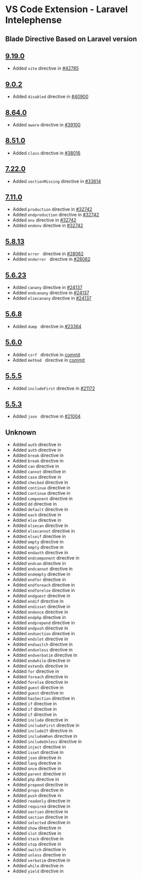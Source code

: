 # VS Code Extension - Laravel Intelephense

## Blade Directive Based on Laravel version

## [9.19.0](https://github.com/laravel/framework/releases/tag/v9.19.0)

-   Added `vite` directive in [#42785](https://github.com/laravel/framework/pull/42785)

## [9.0.2](https://github.com/laravel/framework/releases/tag/v9.0.2)

-   Added `disabled` directive in [#40900](https://github.com/laravel/framework/pull/40900)

## [8.64.0](https://github.com/laravel/framework/releases/tag/v8.64.0)

-   Added `aware` directive in [#39100](https://github.com/laravel/framework/pull/39100)

## [8.51.0](https://github.com/laravel/framework/releases/tag/v8.51.0)

-   Added `class` directive in [#38016](https://github.com/laravel/framework/pull/38016)

## [7.22.0](https://github.com/laravel/framework/releases/tag/v7.22.0)

-   Added `sectionMissing` directive in [#33614](https://github.com/laravel/framework/pull/33614)

## [7.11.0](https://github.com/laravel/framework/releases/tag/v7.11.0)

-   Added `production` directive in [#32742](https://github.com/laravel/framework/pull/32742)
-   Added `endproduction` directive in [#32742](https://github.com/laravel/framework/pull/32742)
-   Added `env` directive in [#32742](https://github.com/laravel/framework/pull/32742)
-   Added `endenv` directive in [#32742](https://github.com/laravel/framework/pull/32742)

## [5.8.13](https://github.com/laravel/framework/releases/tag/v5.8.13)

-   Added `error ` directive in [#28062](https://github.com/laravel/framework/pull/28062)
-   Added `enderror ` directive in [#28062](https://github.com/laravel/framework/pull/28062)

## [5.6.23](https://github.com/laravel/framework/releases/tag/v5.6.23)

-   Added `canany` directive in [#24137](https://github.com/laravel/framework/pull/24137)
-   Added `endcanany` directive in [#24137](https://github.com/laravel/framework/pull/24137)
-   Added `elsecanany` directive in [#24137](https://github.com/laravel/framework/pull/24137)

## [5.6.8](https://github.com/laravel/framework/releases/tag/v5.6.8)

-   Added `dump ` directive in [#23364](https://github.com/laravel/framework/pull/23364)

## [5.6.0](https://github.com/laravel/framework/releases/tag/v5.6.0)

-   Added `csrf ` directive in [commit](https://github.com/laravel/framework/commit/5f1984421af096ef21b7d2011949a233849d4ee3)
-   Added `method ` directive in [commit](https://github.com/laravel/framework/commit/5f1984421af096ef21b7d2011949a233849d4ee3)

## [5.5.5](https://github.com/laravel/framework/releases/tag/v5.5.5)

-   Added `includeFirst` directive in [#21172](https://github.com/laravel/framework/pull/21172)

## [5.5.3](https://github.com/laravel/framework/releases/tag/v5.5.3)

-   Added `json ` directive in [#21004](https://github.com/laravel/framework/pull/21004)

## Unknown

-   Added `auth` directive in
-   Added `auth` directive in
-   Added `break` directive in
-   Added `break` directive in
-   Added `can` directive in
-   Added `cannot` directive in
-   Added `case` directive in
-   Added `checked` directive in
-   Added `continue` directive in
-   Added `continue` directive in
-   Added `component` directive in
-   Added `dd` directive in
-   Added `default` directive in
-   Added `each` directive in
-   Added `else` directive in
-   Added `elsecan` directive in
-   Added `elsecannot` directive in
-   Added `elseif` directive in
-   Added `empty` directive in
-   Added `empty` directive in
-   Added `endauth` directive in
-   Added `endcomponent` directive in
-   Added `endcan` directive in
-   Added `endcannot` directive in
-   Added `endempty` directive in
-   Added `endfor` directive in
-   Added `endforeach` directive in
-   Added `endforelse` directive in
-   Added `endguest` directive in
-   Added `endif` directive in
-   Added `endisset` directive in
-   Added `endonce` directive in
-   Added `endphp` directive in
-   Added `endprepend` directive in
-   Added `endpush` directive in
-   Added `endsection` directive in
-   Added `endslot` directive in
-   Added `endswitch` directive in
-   Added `endunless` directive in
-   Added `endverbatim` directive in
-   Added `endwhile` directive in
-   Added `extends` directive in
-   Added `for` directive in
-   Added `foreach` directive in
-   Added `forelse` directive in
-   Added `guest` directive in
-   Added `guest` directive in
-   Added `hasSection` directive in
-   Added `if` directive in
-   Added `if` directive in
-   Added `if` directive in
-   Added `include` directive in
-   Added `includeFirst` directive in
-   Added `includeIf` directive in
-   Added `includeWhen` directive in
-   Added `includeUnless` directive in
-   Added `inject` directive in
-   Added `isset` directive in
-   Added `json` directive in
-   Added `lang` directive in
-   Added `once` directive in
-   Added `parent` directive in
-   Added `php` directive in
-   Added `prepend` directive in
-   Added `props` directive in
-   Added `push` directive in
-   Added `readonly` directive in
-   Added `required` directive in
-   Added `section` directive in
-   Added `section` directive in
-   Added `selected` directive in
-   Added `show` directive in
-   Added `slot` directive in
-   Added `stack` directive in
-   Added `stop` directive in
-   Added `switch` directive in
-   Added `unless` directive in
-   Added `verbatim` directive in
-   Added `while` directive in
-   Added `yield` directive in

